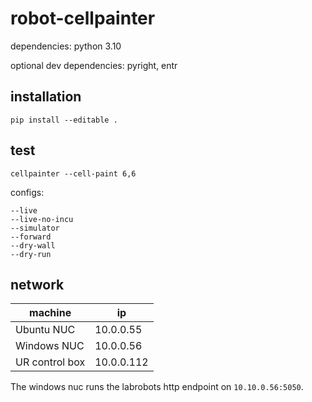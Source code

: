 # robot-cellpainter

dependencies: python 3.10

optional dev dependencies: pyright, entr

## installation

```
pip install --editable .
```

## test

```
cellpainter --cell-paint 6,6
```

configs:

```
--live
--live-no-incu
--simulator
--forward
--dry-wall
--dry-run
```

## network

machine        | ip
---            | ---
Ubuntu NUC     | 10.0.0.55
Windows NUC    | 10.0.0.56
UR control box | 10.0.0.112

The windows nuc runs the labrobots http endpoint on `10.10.0.56:5050`.

